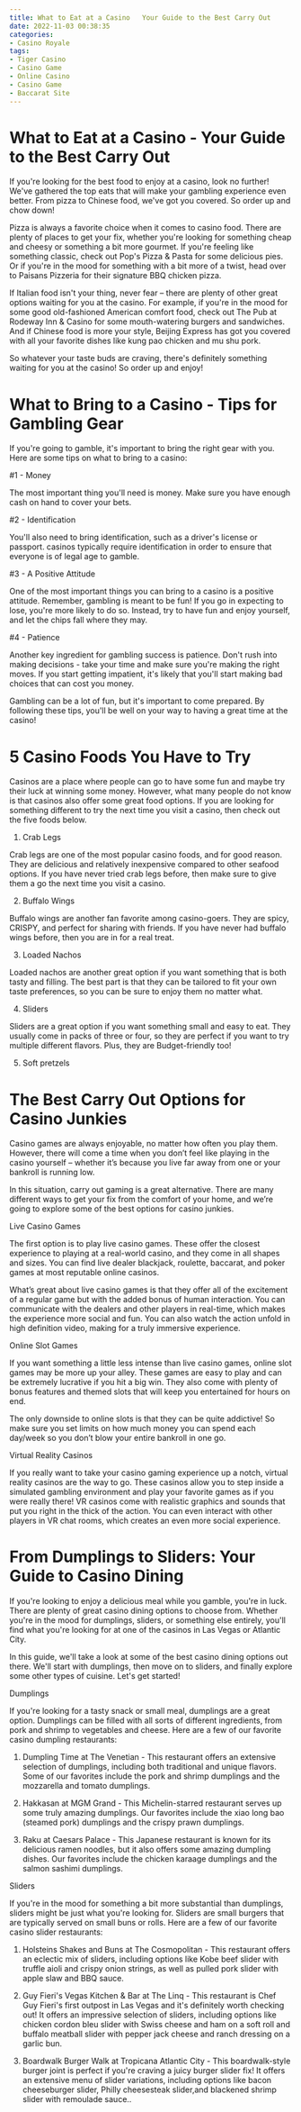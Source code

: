 ```yaml
---
title: What to Eat at a Casino   Your Guide to the Best Carry Out
date: 2022-11-03 00:38:35
categories:
- Casino Royale
tags:
- Tiger Casino
- Casino Game
- Online Casino
- Casino Game
- Baccarat Site
---
```



#  What to Eat at a Casino - Your Guide to the Best Carry Out

If you're looking for the best food to enjoy at a casino, look no further! We've gathered the top eats that will make your gambling experience even better. From pizza to Chinese food, we've got you covered. So order up and chow down!

Pizza is always a favorite choice when it comes to casino food. There are plenty of places to get your fix, whether you're looking for something cheap and cheesy or something a bit more gourmet. If you're feeling like something classic, check out Pop's Pizza & Pasta for some delicious pies. Or if you're in the mood for something with a bit more of a twist, head over to Paisans Pizzeria for their signature BBQ chicken pizza.

If Italian food isn't your thing, never fear – there are plenty of other great options waiting for you at the casino. For example, if you're in the mood for some good old-fashioned American comfort food, check out The Pub at Rodeway Inn & Casino for some mouth-watering burgers and sandwiches. And if Chinese food is more your style, Beijing Express has got you covered with all your favorite dishes like kung pao chicken and mu shu pork.

So whatever your taste buds are craving, there's definitely something waiting for you at the casino! So order up and enjoy!

#  What to Bring to a Casino - Tips for Gambling Gear

If you're going to gamble, it's important to bring the right gear with you. Here are some tips on what to bring to a casino:

#1 - Money

The most important thing you'll need is money. Make sure you have enough cash on hand to cover your bets.

#2 - Identification

You'll also need to bring identification, such as a driver's license or passport. casinos typically require identification in order to ensure that everyone is of legal age to gamble.

#3 - A Positive Attitude

One of the most important things you can bring to a casino is a positive attitude. Remember, gambling is meant to be fun! If you go in expecting to lose, you're more likely to do so. Instead, try to have fun and enjoy yourself, and let the chips fall where they may.

#4 - Patience

Another key ingredient for gambling success is patience. Don't rush into making decisions - take your time and make sure you're making the right moves. If you start getting impatient, it's likely that you'll start making bad choices that can cost you money.


Gambling can be a lot of fun, but it's important to come prepared. By following these tips, you'll be well on your way to having a great time at the casino!

#  5 Casino Foods You Have to Try 

Casinos are a place where people can go to have some fun and maybe try their luck at winning some money. However, what many people do not know is that casinos also offer some great food options. If you are looking for something different to try the next time you visit a casino, then check out the five foods below.

1. Crab Legs

Crab legs are one of the most popular casino foods, and for good reason. They are delicious and relatively inexpensive compared to other seafood options. If you have never tried crab legs before, then make sure to give them a go the next time you visit a casino.

2. Buffalo Wings

Buffalo wings are another fan favorite among casino-goers. They are spicy, CRISPY, and perfect for sharing with friends. If you have never had buffalo wings before, then you are in for a real treat.

3. Loaded Nachos

Loaded nachos are another great option if you want something that is both tasty and filling. The best part is that they can be tailored to fit your own taste preferences, so you can be sure to enjoy them no matter what.

4. Sliders

Sliders are a great option if you want something small and easy to eat. They usually come in packs of three or four, so they are perfect if you want to try multiple different flavors. Plus, they are Budget-friendly too!

5. Soft pretzels

#  The Best Carry Out Options for Casino Junkies 

Casino games are always enjoyable, no matter how often you play them. However, there will come a time when you don’t feel like playing in the casino yourself – whether it’s because you live far away from one or your bankroll is running low.

In this situation, carry out gaming is a great alternative. There are many different ways to get your fix from the comfort of your home, and we’re going to explore some of the best options for casino junkies.

Live Casino Games

The first option is to play live casino games. These offer the closest experience to playing at a real-world casino, and they come in all shapes and sizes. You can find live dealer blackjack, roulette, baccarat, and poker games at most reputable online casinos.

What’s great about live casino games is that they offer all of the excitement of a regular game but with the added bonus of human interaction. You can communicate with the dealers and other players in real-time, which makes the experience more social and fun. You can also watch the action unfold in high definition video, making for a truly immersive experience.

Online Slot Games

If you want something a little less intense than live casino games, online slot games may be more up your alley. These games are easy to play and can be extremely lucrative if you hit a big win. They also come with plenty of bonus features and themed slots that will keep you entertained for hours on end.

The only downside to online slots is that they can be quite addictive! So make sure you set limits on how much money you can spend each day/week so you don’t blow your entire bankroll in one go.

Virtual Reality Casinos

If you really want to take your casino gaming experience up a notch, virtual reality casinos are the way to go. These casinos allow you to step inside a simulated gambling environment and play your favorite games as if you were really there! VR casinos come with realistic graphics and sounds that put you right in the thick of the action. You can even interact with other players in VR chat rooms, which creates an even more social experience.

#  From Dumplings to Sliders: Your Guide to Casino Dining

If you're looking to enjoy a delicious meal while you gamble, you're in luck. There are plenty of great casino dining options to choose from. Whether you're in the mood for dumplings, sliders, or something else entirely, you'll find what you're looking for at one of the casinos in Las Vegas or Atlantic City.

In this guide, we'll take a look at some of the best casino dining options out there. We'll start with dumplings, then move on to sliders, and finally explore some other types of cuisine. Let's get started!

Dumplings

If you're looking for a tasty snack or small meal, dumplings are a great option. Dumplings can be filled with all sorts of different ingredients, from pork and shrimp to vegetables and cheese. Here are a few of our favorite casino dumpling restaurants:

1. Dumpling Time at The Venetian - This restaurant offers an extensive selection of dumplings, including both traditional and unique flavors. Some of our favorites include the pork and shrimp dumplings and the mozzarella and tomato dumplings.

2. Hakkasan at MGM Grand - This Michelin-starred restaurant serves up some truly amazing dumplings. Our favorites include the xiao long bao (steamed pork) dumplings and the crispy prawn dumplings.

3. Raku at Caesars Palace - This Japanese restaurant is known for its delicious ramen noodles, but it also offers some amazing dumpling dishes. Our favorites include the chicken karaage dumplings and the salmon sashimi dumplings.

Sliders

If you're in the mood for something a bit more substantial than dumplings, sliders might be just what you're looking for. Sliders are small burgers that are typically served on small buns or rolls. Here are a few of our favorite casino slider restaurants:

1. Holsteins Shakes and Buns at The Cosmopolitan - This restaurant offers an eclectic mix of sliders, including options like Kobe beef slider with truffle aioli and crispy onion strings, as well as pulled pork slider with apple slaw and BBQ sauce.

2. Guy Fieri's Vegas Kitchen & Bar at The Linq - This restaurant is Chef Guy Fieri's first outpost in Las Vegas and it's definitely worth checking out! It offers an impressive selection of sliders, including options like chicken cordon bleu slider with Swiss cheese and ham on a soft roll and buffalo meatball slider with pepper jack cheese and ranch dressing on a garlic bun.

3. Boardwalk Burger Walk at Tropicana Atlantic City - This boardwalk-style burger joint is perfect if you're craving a juicy burger slider fix! It offers an extensive menu of slider variations, including options like bacon cheeseburger slider, Philly cheesesteak slider,and blackened shrimp slider with remoulade sauce..
